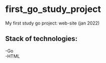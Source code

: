# first_go_study_project
My first study go project: web-site (jan 2022)

## Stack of technologies:
-Go <br>
-HTML<br>
